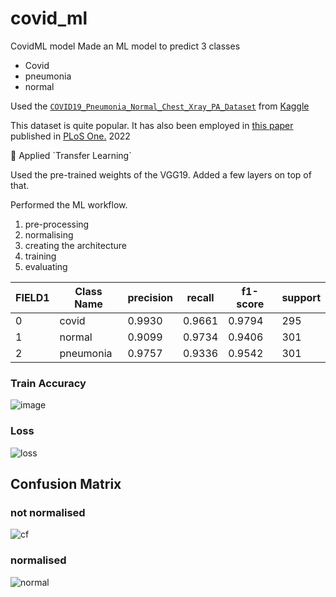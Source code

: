 # covid_ml
CovidML model
Made an ML model to predict 3 classes

- Covid
- pneumonia
- normal

Used the [`COVID19_Pneumonia_Normal_Chest_Xray_PA_Dataset`](https://www.kaggle.com/datasets/amanullahasraf/covid19-pneumonia-normal-chest-xray-pa-dataset) from [Kaggle](https://www.kaggle.com)

This dataset is quite popular. It has also been employed in [this paper](https://journals.plos.org/plosone/article?id=10.1371/journal.pone.0265949) published in [PLoS One.](https://www.ncbi.nlm.nih.gov/pmc/articles/PMC8982897/#) 2022

<aside>
🔢 Applied `Transfer Learning`
</aside>

Used the pre-trained weights of the VGG19. Added a few layers on top of that.

Performed the ML workflow. 

1. pre-processing
2. normalising
3. creating the architecture
4. training
5. evaluating

|FIELD1|Class Name|precision|recall|f1-score|support|
|------|----------|---------|------|--------|-------|
|0     |covid     |0.9930   |0.9661|0.9794  |295    |
|1     |normal    |0.9099   |0.9734|0.9406  |301    |
|2     |pneumonia |0.9757   |0.9336|0.9542  |301    |



### Train Accuracy
![image](https://user-images.githubusercontent.com/85307430/235783583-8739b84d-0a43-4012-ba1d-f43e9a580c44.png)


### Loss
![loss](https://user-images.githubusercontent.com/85307430/235784242-f6cf5e37-f664-461f-89d3-8abcb932c7b2.jpeg)


## Confusion Matrix

### not normalised
![cf](https://user-images.githubusercontent.com/85307430/235784314-cb53f84b-f6a9-4879-8f25-e76e93934e73.jpeg)

### normalised
![normal](https://user-images.githubusercontent.com/85307430/235784345-acb8c952-6a78-4285-85c7-e5b2eae22884.jpeg)
